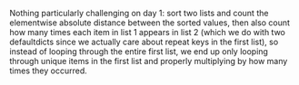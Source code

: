 Nothing particularly challenging on day 1: sort two lists and count the elementwise absolute distance between the sorted values, then also count how many times each item in list 1 appears in list 2 (which we do with two defaultdicts since we actually care about repeat keys in the first list), so instead of looping through the entire first list, we end up only looping through unique items in the first list and properly multiplying by how many times they occurred.